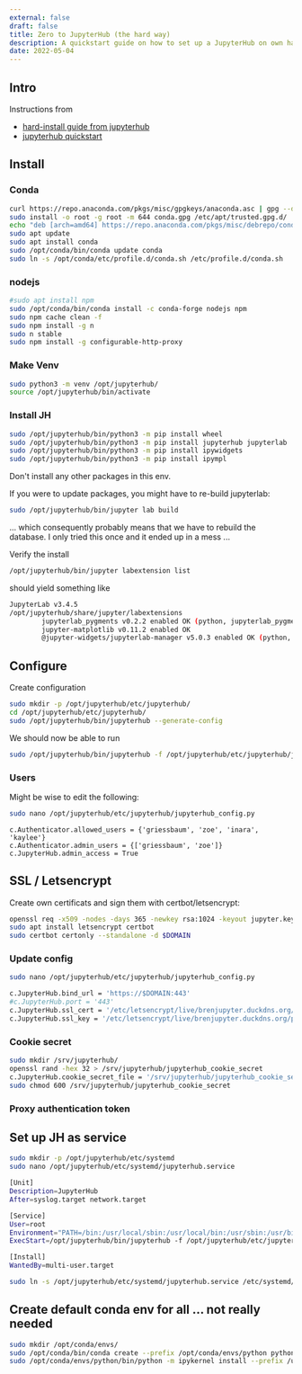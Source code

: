 ```yaml
---
external: false
draft: false
title: Zero to JupyterHub (the hard way)
description: A quickstart guide on how to set up a JupyterHub on own hardware (or on a VPS)
date: 2022-05-04
--- 
```



## Intro

Instructions from 
- [hard-install guide from jupyterhub](https://github.com/jupyterhub/jupyterhub-the-hard-way/blob/master/docs/installation-guide-hard.md)
- [jupyterhub quickstart](https://jupyterhub.readthedocs.io/en/latest/quickstart.html)


## Install

### Conda
```bash
curl https://repo.anaconda.com/pkgs/misc/gpgkeys/anaconda.asc | gpg --dearmor > conda.gpg
sudo install -o root -g root -m 644 conda.gpg /etc/apt/trusted.gpg.d/
echo "deb [arch=amd64] https://repo.anaconda.com/pkgs/misc/debrepo/conda stable main" | sudo tee /etc/apt/sources.list.d/conda.list
sudo apt update
sudo apt install conda
sudo /opt/conda/bin/conda update conda
sudo ln -s /opt/conda/etc/profile.d/conda.sh /etc/profile.d/conda.sh
```

### nodejs
```bash
#sudo apt install npm
sudo /opt/conda/bin/conda install -c conda-forge nodejs npm
sudo npm cache clean -f
sudo npm install -g n
sudo n stable
sudo npm install -g configurable-http-proxy
```

### Make Venv
```bash
sudo python3 -m venv /opt/jupyterhub/
source /opt/jupyterhub/bin/activate
```

### Install JH

```bash
sudo /opt/jupyterhub/bin/python3 -m pip install wheel
sudo /opt/jupyterhub/bin/python3 -m pip install jupyterhub jupyterlab
sudo /opt/jupyterhub/bin/python3 -m pip install ipywidgets
sudo /opt/jupyterhub/bin/python3 -m pip install ipympl
```

Don't install any other packages in this env.

If you were to update packages, you might have to re-build jupyterlab:
 
```bash
sudo /opt/jupyterhub/bin/jupyter lab build
```

... which consequently probably means that we have to rebuild the database.
I only tried this once and it ended up in a mess ...


Verify the install
```bash
/opt/jupyterhub/bin/jupyter labextension list
```

should yield something like
```bash
JupyterLab v3.4.5
/opt/jupyterhub/share/jupyter/labextensions
        jupyterlab_pygments v0.2.2 enabled OK (python, jupyterlab_pygments)
        jupyter-matplotlib v0.11.2 enabled OK
        @jupyter-widgets/jupyterlab-manager v5.0.3 enabled OK (python, jupyterlab_widgets)
```


## Configure
Create configuration

```bash
sudo mkdir -p /opt/jupyterhub/etc/jupyterhub/
cd /opt/jupyterhub/etc/jupyterhub/
sudo /opt/jupyterhub/bin/jupyterhub --generate-config
```

We should now be able to run
```bash
sudo /opt/jupyterhub/bin/jupyterhub -f /opt/jupyterhub/etc/jupyterhub/jupyterhub_config.py
```

### Users

Might be wise to edit the following:

```bash
sudo nano /opt/jupyterhub/etc/jupyterhub/jupyterhub_config.py
```

```
c.Authenticator.allowed_users = {'griessbaum', 'zoe', 'inara', 'kaylee'}
c.Authenticator.admin_users = {['griessbaum', 'zoe']}
c.JupyterHub.admin_access = True
```
    
## SSL / Letsencrypt 
Create own certificats and sign them with certbot/letsencrypt:

```bash
openssl req -x509 -nodes -days 365 -newkey rsa:1024 -keyout jupyter.key -out jupyter.pem
sudo apt install letsencrypt certbot
sudo certbot certonly --standalone -d $DOMAIN
```


### Update config
```bash
sudo nano /opt/jupyterhub/etc/jupyterhub/jupyterhub_config.py
```

```bash
c.JupyterHub.bind_url = 'https://$DOMAIN:443'
#c.JupyterHub.port = '443'
c.JupyterHub.ssl_cert = '/etc/letsencrypt/live/brenjupyter.duckdns.org/fullchain.pem'
c.JupyterHub.ssl_key = '/etc/letsencrypt/live/brenjupyter.duckdns.org/privkey.pem'
```

### Cookie secret

```bash
sudo mkdir /srv/jupyterhub/
openssl rand -hex 32 > /srv/jupyterhub/jupyterhub_cookie_secret
c.JupyterHub.cookie_secret_file = '/srv/jupyterhub/jupyterhub_cookie_secret'
sudo chmod 600 /srv/jupyterhub/jupyterhub_cookie_secret
```


### Proxy authentication token

    
    
## Set up JH as service
```bash
sudo mkdir -p /opt/jupyterhub/etc/systemd
sudo nano /opt/jupyterhub/etc/systemd/jupyterhub.service
```

```bash
[Unit]
Description=JupyterHub
After=syslog.target network.target

[Service]
User=root
Environment="PATH=/bin:/usr/local/sbin:/usr/local/bin:/usr/sbin:/usr/bin:/opt/jupyterhub/bin"
ExecStart=/opt/jupyterhub/bin/jupyterhub -f /opt/jupyterhub/etc/jupyterhub/jupyterhub_config.py

[Install]
WantedBy=multi-user.target
```

```bash
sudo ln -s /opt/jupyterhub/etc/systemd/jupyterhub.service /etc/systemd/system/jupyterhub.service
```


## Create default conda env for all ... not really needed
```bash
sudo mkdir /opt/conda/envs/
sudo /opt/conda/bin/conda create --prefix /opt/conda/envs/python python=3.10 ipykernel
sudo /opt/conda/envs/python/bin/python -m ipykernel install --prefix /usr/local/ --name 'python' --display-name "Python (default)"
```
